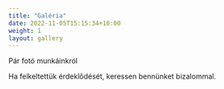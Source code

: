 ```yaml
---
title: "Galéria"
date: 2022-11-05T15:15:34+10:00
weight: 1
layout: gallery
---
```


Pár fotó munkáinkról

Ha felkeltettük érdeklődését, keressen bennünket bizalommal.
